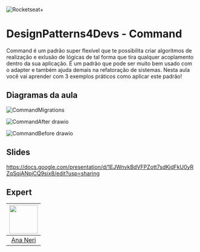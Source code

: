 <img src="https://drive.google.com/uc?id=1XPWLjUo2-j8iGw07ALcxu7oqJ3nkl2Ho" alt="Rocketseat+"/>

# DesignPatterns4Devs - Command
Command é um padrão super flexível que te possibilita criar algoritmos de realização e exlusão de lógicas de tal forma que tira qualquer acoplamento dentro da sua aplicação.
É um padrão que pode ser muito bem usado com o adapter e também ajuda demais na refatoração de sistemas.
Nesta aula você vai aprender com 3 exemplos práticos como aplicar este padrão!



## Diagramas da aula

![CommandMigrations](https://user-images.githubusercontent.com/42419543/200434775-5aea006e-75ff-4987-ae84-8627a3b10be1.png)

![CommandAfter drawio](https://user-images.githubusercontent.com/42419543/200434788-ff9bf60a-c885-4afb-8a21-50308d45e9d7.png)

![CommandBefore drawio](https://user-images.githubusercontent.com/42419543/200434794-9be8f8ae-c2f5-4a83-916c-22ce0e70a9f2.png)

## Slides
https://docs.google.com/presentation/d/1EJWnvkBdVFPZott7sdKjdFkU0yRZqSqjANpjCQ9six8/edit?usp=sharing

## Expert
| [<img src="https://avatars.githubusercontent.com/u/42419543?v=4" width="75px;"/>](https://github.com/ananeridev) |
| :-: |
|[Ana Neri](https://github.com/ananeridev)|# designpatterns4devs-overview-examples
